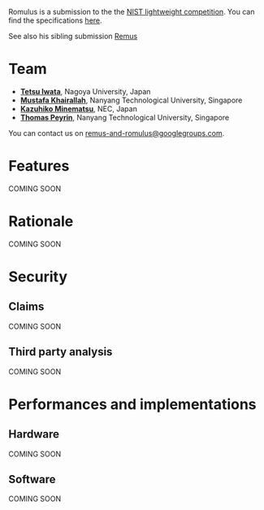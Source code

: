 Romulus is a submission to the the [NIST lightweight competition](https://csrc.nist.gov/projects/lightweight-cryptography). You can find the specifications [here](https://romulusae.github.io/romulus/Romulus.pdf). 

See also his sibling submission [Remus](https://remusae.github.io/remus/) 

# Team

- **[Tetsu Iwata](http://www.nuee.nagoya-u.ac.jp/labs/tiwata/)**, Nagoya University, Japan
- **[Mustafa Khairallah](https://www.mustafa-khairallah.com/)**, Nanyang Technological University, Singapore
- **[Kazuhiko Minematsu](https://www.nec.com/en/global/rd/people/kazuhiko_minematsu.html)**, NEC, Japan
- **[Thomas Peyrin](https://sites.google.com/site/thomaspeyrin/)**, Nanyang Technological University, Singapore

You can contact us on [remus-and-romulus@googlegroups.com](mailto:remus-and-romulus@googlegroups.com). 


# Features

COMING SOON


# Rationale

COMING SOON


# Security

## Claims

COMING SOON

## Third party analysis

COMING SOON


# Performances and implementations

## Hardware

COMING SOON

## Software

COMING SOON
